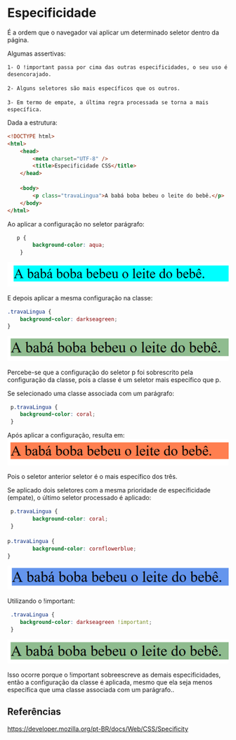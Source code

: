 # Especificidade

É a ordem que o navegador vai aplicar um determinado seletor dentro da página.

Algumas assertivas:

    1- O !important passa por cima das outras especificidades, o seu uso é desencorajado.

    2- Alguns seletores são mais específicos que os outros.

    3- Em termo de empate, a última regra processada se torna a mais específica.

Dada a estrutura:

```HTML
<!DOCTYPE html>
<html>
    <head>
        <meta charset="UTF-8" />
        <title>Especificidade CSS</title>
    </head>

    <body>
        <p class="travaLingua">A babá boba bebeu o leite do bebê.</p>
    </body>
</html>
```

Ao aplicar a configuração no seletor parágrafo:

```CSS
   p {
        background-color: aqua;
    }
```

![](imagens/especificidade-1.png)

E depois aplicar a mesma configuração na classe:

```CSS
.travaLingua {
    background-color: darkseagreen;
}
```

![](imagens/especificidade-2.png)

Percebe-se que a configuração do seletor p foi sobrescrito pela configuração da classe, pois a classe é um seletor mais específico que p.

Se selecionado uma classe associada com um parágrafo:

```CSS
 p.travaLingua {
    background-color: coral;
 }
```

Após aplicar a configuração, resulta em:
![](imagens/especificidade-3.png)

Pois o seletor anterior seletor é o mais específico dos três.

Se aplicado dois seletores com a mesma prioridade de especificidade (empate), o último seletor processado é aplicado:

```CSS
 p.travaLingua {
        background-color: coral;
 }

p.travaLingua {
        background-color: cornflowerblue;
}
```

![](imagens/especificidade-4.png)

Utilizando o !important:

```CSS
 .travaLingua {
    background-color: darkseagreen !important;
 }
```

![](imagens/especificidade-important.png)

Isso ocorre porque o !important sobreescreve as demais especificidades, então a configuração da classe é aplicada, mesmo que ela seja menos específica que uma classe associada com um parágrafo..

## Referências

https://developer.mozilla.org/pt-BR/docs/Web/CSS/Specificity
